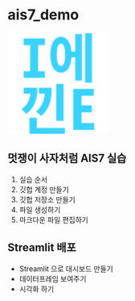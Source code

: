 # ais7_demo

<img src="5_IE.png" width="200" height="200">

## 멋쟁이 사자처럼 AIS7 실습
1. 실습 순서
2. 깃헙 계정 만들기
3. 깃헙 저장소 만들기
4. 파일 생성하기
5. 마크다운 파일 편집하기

## Streamlit 배포 
* Streamlit 으로 대시보드 만들기 
* 데이터프레임 보여주기
* 시각화 하기
